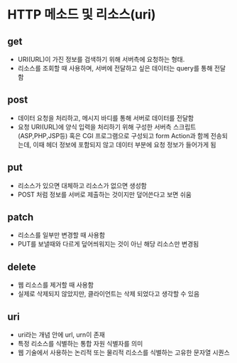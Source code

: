 # HTTP 메소드 및 리소스(uri)

## get

- URI(URL)이 가진 정보를 검색하기 위해 서버측에 요청하는 형태.
- 리소스를 조회할 때 사용하며, 서버에 전달하고 싶은 데이터는 query를 통해 전달함

## post

- 데이터 요청을 처리하고, 메시지 바디를 통해 서버로 데이터를 전달함
- 요청 URI(URL)에 양식 입력을 처리하기 위해 구성한 서버측 스크립트(ASP,PHP,JSP등) 혹은 CGI 프로그램으로 구성되고 form Action과 함께 전송되는데,
  이때 헤더 정보에 포함되지 않고 데이터 부분에 요청 정보가 들어가게 됨

## put

- 리소스가 있으면 대체하고 리소스가 없으면 생성함
- POST 처럼 정보를 서버로 제출하는 것이지만 덮어쓴다고 보면 쉬움

## patch

- 리소스를 일부만 변경할 때 사용함
- PUT를 보낼때와 다르게 덮어씌워지는 것이 아닌 해당 리소스만 변경됨

## delete

- 웹 리소스를 제거할 때 사용함
- 실제로 삭제되지 않았지만, 클라이언트는 삭제 되었다고 생각할 수 있음

## uri

- uri라는 개념 안에 url, urn이 존재
- 특정 리소스를 식별하는 통합 자원 식별자를 의미
- 웹 기술에서 사용하는 논리적 또는 물리적 리소스를 식별하는 고유한 문자열 시퀀스

